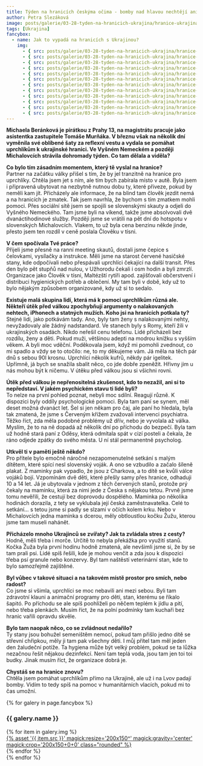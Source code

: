 ```yaml
---
title: Týden na hranicích českýma očima - bomby nad hlavou nechtějí ani bohatí, ani chudí
author: Petra Slezáková
image: posts/galerie/03-28-tyden-na-hranicich-ukrajina/hranice-ukrajina10.jpeg
tags: [Ukrajina]
fancybox:
  - name: Jak to vypadá na hranicích s Ukrajinou?
    img:
      - { src: posts/galerie/03-28-tyden-na-hranicich-ukrajina/hranice-ukrajina01.jpeg, title: Týden na hranicích českýma očima - v krizi se rozostřují majetkové rozdíly, bomby nad hlavou nechtějí ani bohatí, ani chudí }
      - { src: posts/galerie/03-28-tyden-na-hranicich-ukrajina/hranice-ukrajina02.jpeg, title: Týden na hranicích českýma očima - v krizi se rozostřují majetkové rozdíly, bomby nad hlavou nechtějí ani bohatí, ani chudí }
      - { src: posts/galerie/03-28-tyden-na-hranicich-ukrajina/hranice-ukrajina03.jpeg, title: Týden na hranicích českýma očima - v krizi se rozostřují majetkové rozdíly, bomby nad hlavou nechtějí ani bohatí, ani chudí }
      - { src: posts/galerie/03-28-tyden-na-hranicich-ukrajina/hranice-ukrajina04.jpeg, title: Týden na hranicích českýma očima - v krizi se rozostřují majetkové rozdíly, bomby nad hlavou nechtějí ani bohatí, ani chudí }
      - { src: posts/galerie/03-28-tyden-na-hranicich-ukrajina/hranice-ukrajina05.jpeg, title: Týden na hranicích českýma očima - v krizi se rozostřují majetkové rozdíly, bomby nad hlavou nechtějí ani bohatí, ani chudí }
      - { src: posts/galerie/03-28-tyden-na-hranicich-ukrajina/hranice-ukrajina06.jpeg, title: Týden na hranicích českýma očima - v krizi se rozostřují majetkové rozdíly, bomby nad hlavou nechtějí ani bohatí, ani chudí }
      - { src: posts/galerie/03-28-tyden-na-hranicich-ukrajina/hranice-ukrajina07.jpeg, title: Týden na hranicích českýma očima - v krizi se rozostřují majetkové rozdíly, bomby nad hlavou nechtějí ani bohatí, ani chudí }
      - { src: posts/galerie/03-28-tyden-na-hranicich-ukrajina/hranice-ukrajina08.jpeg, title: Týden na hranicích českýma očima - v krizi se rozostřují majetkové rozdíly, bomby nad hlavou nechtějí ani bohatí, ani chudí }
      - { src: posts/galerie/03-28-tyden-na-hranicich-ukrajina/hranice-ukrajina09.jpeg, title: Týden na hranicích českýma očima - v krizi se rozostřují majetkové rozdíly, bomby nad hlavou nechtějí ani bohatí, ani chudí }
      - { src: posts/galerie/03-28-tyden-na-hranicich-ukrajina/hranice-ukrajina10.jpeg, title: Týden na hranicích českýma očima - v krizi se rozostřují majetkové rozdíly, bomby nad hlavou nechtějí ani bohatí, ani chudí }
      - { src: posts/galerie/03-28-tyden-na-hranicich-ukrajina/hranice-ukrajina11.jpeg, title: Týden na hranicích českýma očima - v krizi se rozostřují majetkové rozdíly, bomby nad hlavou nechtějí ani bohatí, ani chudí }
      - { src: posts/galerie/03-28-tyden-na-hranicich-ukrajina/hranice-ukrajina12.jpeg, title: Týden na hranicích českýma očima - v krizi se rozostřují majetkové rozdíly, bomby nad hlavou nechtějí ani bohatí, ani chudí }
---
```


**Michaela Beránková je pirátkou z Prahy 13, na magistrátu pracuje jako asistentka zastupitele Tomáše Murňáka. V březnu však na několik dní vyměnila své oblíbené šaty za reflexní vestu a vydala se pomáhat uprchlíkům k ukrajinské hranici. Ve Vyšném Nemeckém a později Michalovcích strávila dohromady týden. Co tam dělala a viděla?** 

**Co bylo tím zásadním momentem, který tě vyslal na hranice?**<br />
Partner na začátku války přišel s tím, že by jel tranzitně na hranice pro uprchlíky. Chtěla jsem jet s ním, ale tím bych zabírala místo v autě. Byla jsem i připravená ubytovat na nezbytně nutnou dobu ty, které přiveze, pokud by neměli kam jít. Přicházely ale informace, že na blind tam člověk jezdit nemá a na hranicích je zmatek. Tak jsem navrhla, že bychom s tím zmatkem mohli pomoci. Přes sociální sítě jsem se spojili se slovenskými skauty a odjeli do Vyšného Nemeckého. Tam jsme byli na víkend, takže jsme absolvovali dvě dvanáctihodinové služby. Později jsme se vrátili na pět dní do hotspotu v slovenských Michalovcích. Vlakem, to už byla cena benzinu někde jinde, přesto jsem ten rozdíl v ceně poslala Člověku v tísni.

**V čem spočívala Tvé práce?**<br />
Přijeli jsme přesně na ranní meeting skautů, dostali jsme čepice s čelovkami, vysílačky a instrukce. Měli jsme na starost červené hasičské stany, kde odpočívali nebo přespávali uprchlíci čekající na další transit. Přes den bylo pět stupňů nad nulou, v Užhorodu čekali i osm hodin a byli zmrzlí. Organizace jako Člověk v tísni, Maltézští rytíři apod. zajišťovali občerstvení i distribuci hygienických potřeb a oblečení. My tam byli v době, kdy už to bylo nějakým způsobem organizované, kdy už si to sedalo. 

**Existuje malá skupina lidí, která má k pomoci uprchlíkům různá ale. Někteří útěk před válkou zpochybňují argumenty o nalakovaných nehtech, iPhonech a statných mužích. Koho jsi na hranicích potkala ty?**<br />
Stejné lidi, jako potkávám tady. Ano, byly tam ženy s nalakovanými nehty, nevyžadovaly ale žádný nadstandard. Ve stanech byly s Romy, kteří žili v ukrajinských osadách. Nikdo neřešil cenu telefonu. Lidé přicházeli bez rozdílu, ženy a děti. Pokud muži, většinou adepti na modrou knížku s vyšším věkem. A byli moc vděční. Poděkovala jsem, když mi pomohli zvednout, co mi spadlo a vždy se to otočilo: ne, to my děkujeme vám. Já měla na těch pár dnů s sebou 90l krosnu. Uprchlíci několik kufrů, někdy pár igelitek. Upřímně, já bych se snažila sbalit něco, co jde dobře zpeněžit. Hřivny jim u nás mohou být k ničemu. V útěku před válkou jsou si všichni rovni.

**Útěk před válkou je nepřenositelná zkušenost, kdo to nezažil, ani si to nepředstaví. V jakém psychickém stavu ti lidé byli?**<br />
To nelze na první pohled poznat, nebyli moc sdílní. Reagují různě. K dispozici byly oddíly psychologické pomoci. Byla tam paní se synem, měl deset možná dvanáct let. Šel si jen někam pro čaj, ale paní ho hledala, byla tak zmatená, že jsme s Červeným křížem zvažovali intervenci psychiatra. Těžko říct, zda měla podobné problémy už dřív, nebo je vyvolala až válka. Myslím, že to na ně dopadá až několik dní po příchodu do bezpečí. Byla tam už hodně stará paní z Oděsy, která odmítala spát v cizí posteli a čekala, že ráno odjede zpátky do svého města. U ní stál permanentně psycholog.

**Utkvěl ti v paměti ještě někdo?**<br />
Pro přítele bylo emočně náročné nezapomenutelné setkání s malým dítětem, které spící nesl slovenský voják. A ono se vzbudilo a začalo šíleně plakat. Z maminky pak vypadlo, že jsou z Charkova, a to dítě se kvůli válce vojáků bojí. Vzpomínám dvě děti, které přešly samy přes hranice, odhaduji 10 a 14 let. Já je ubytovala v jednom z těch červených stanů, protože prý čekaly na maminku, která za nimi jede z Česka s nějakou tetou. Prvně jsme tomu nevěřili, že cestují bez doprovodu dospělého. Maminka po několika hodinách dorazila, z tety se vyklubala její česká zaměstnavatelka. Celé to setkání… s tetou jsme si padly se slzami v očích kolem krku. Nebo v Michalovcích jedna maminka s dcerou, měly obtloustlou kočku Žužu, kterou jsme tam museli nahánět.

**Přicházelo mnoho Ukrajinců se zvířaty? Jak ta zvládala stres z cesty?**<br />
Hodně, měli třeba i morče. Určitě to nebyla překážka pro využití stanů. Kočka Žuža byla první hodinu hodně zmatená, ale nevšimli jsme si, že by se tam prali psi. Lidé spíš řešili, kde je mohou venčit a zda jsou k dispozici třeba psí granule nebo konzervy. Byl tam naštěstí veterinární stan, kde to bylo samozřejmě zajištěné. 

**Byl vůbec v takové situaci a na takovém místě prostor pro smích, nebo radost?**<br />
Co jsme si všimla, uprchlíci se moc nebavili ani mezi sebou. Byli tam zdravotní klauni a animační programy pro děti, stan, kterému se říkalo šapitó. Po příchodu se ale spíš poohlíželi po něčem teplém k jídlu a pití, nebo třeba plenkách. Musím říct, že na polní podmínky tam kuchaři bez hranic vařili opravdu skvěle. 

**Bylo tam naopak něco, co se zvládnout nedařilo?**<br />
Ty stany jsou bohužel semeništěm nemocí, pokud tam přišlo jedno dítě se střevní chřipkou, měly ji tam pak všechny děti. I můj přítel tam měl jeden den žaludeční potíže. Ta hygiena může být velký problém, pokud se ta lůžka nezačnou řešit nějakou dezinfekcí. Není tam teplá voda, jsou tam jen toi toi budky. Jinak musím říct, že organizace dobrá je. 

**Chystáš se na hranice znovu?**<br />
Chtěla jsem pomáhat uprchlíkům přímo na Ukrajině, ale už i na Lvov padají bomby. Vidím to tedy spíš na pomoc v humanitárních vlacích, pokud mi to čas umožní.

{% for galery in page.fancybox %}
<div class="mt-4">
  <h3>{{ galery.name }}</h3>
  <div class="grid grid-cols-4 gap-4">
  {% for item in galery.img %}
    <div class="">
      <a data-fancybox="gallery" href="{% asset '{{ item.src }}' @path %}" data-caption="{{ item.title }}">{% asset '{{ item.src }}' magick:resize='200x150^' magick:gravity='center' magick:crop='200x150+0+0' class="rounded" %}</a>
    </div>
  {% endfor %}
  </div>
</div>
{% endfor %}
